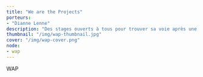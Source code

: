 ```yaml
---
title: "We are the Projects"
porteurs: 
- "Dianne Lenne"
description: "Des stages ouverts à tous pour trouver sa voie après une grande école, ou un parcours qui interroge."
thumbnail: "/img/wap-thumbnail.jpg"
cover: "/img/wap-cover.png"
node: 
- wap
---
```

WAP
